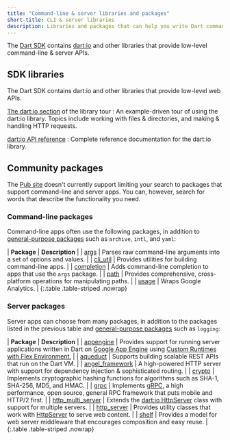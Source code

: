 ```yaml
---
title: "Command-line & server libraries and packages"
short-title: CLI & server libraries
description: Libraries and packages that can help you write Dart command-line & server apps.
---
```


The [Dart SDK][] contains [dart:io][] and other libraries
that provide low-level command-line & server APIs.

[Dart SDK]: /tools/sdk
[dart:io]: {{site.dart_api}}/{{site.data.pkg-vers.SDK.channel}}/dart-io/dart-io-library.html

## SDK libraries

The Dart SDK contains dart:io and other libraries
that provide low-level web APIs.

[The dart:io section](/guides/libraries/library-tour#dartio) of the library tour
: An example-driven tour of using the dart:io library.
  Topics include working with files & directories, and making & handling 
  HTTP requests.

[dart:io API reference][dart:io]
: Complete reference documentation for the dart:io library.


## Community packages

The [Pub site]({{site.pub}}) doesn't currently support
limiting your search to packages that support command-line and server apps.
You can, however, search for words that describe the functionality you need.

### Command-line packages

Command-line apps often use the following packages,
in addition to [general-purpose packages][] such as `archive`, `intl`, and `yaml`:

| **Package**                   | **Description** |
| [args]({{site.pub-pkg}}/args) | Parses raw command-line arguments into a set of options and values. |
| [cli_util]({{site.pub-pkg}}/cli_util) | Provides utilities for building command-line apps. |
| [completion]({{site.pub-pkg}}/completion) | Adds command-line completion to apps that use the `args` package. |
| [path]({{site.pub-pkg}}/path) | Provides comprehensive, cross-platform operations for manipulating paths. |
| [usage]({{site.pub-pkg}}/usage) | Wraps Google Analytics. |
{:.table .table-striped .nowrap}

### Server packages

Server apps can choose from many packages, in addition to
the packages listed in the previous table
and [general-purpose packages][] such as `logging`:

| **Package**                   | **Description** |
| [appengine]({{site.pub-pkg}}/appengine) | Provides support for running server applications written in Dart on [Google App Engine][] using [Custom Runtimes with Flex Environment.][] |
| [aqueduct]({{site.pub-pkg}}/aqueduct) | Supports building scalable REST APIs that run on the Dart VM. |
| [angel_framework]({{site.pub-pkg}}/angel_framework) | A high-powered HTTP server with support for dependency injection & sophisticated routing. |
| [crypto]({{site.pub-pkg}}/crypto) | Implements cryptographic hashing functions for algorithms such as SHA-1, SHA-256, MD5, and HMAC. |
| [grpc]({{site.pub-pkg}}/grpc) | Implements [gRPC,][] a high performance, open source, general RPC framework that puts mobile and HTTP/2 first. |
| [http_multi_server]({{site.pub-pkg}}/http_multi_server) | Extends the [dart:io HttpServer][HttpServer] class with support for multiple servers. |
| [http_server]({{site.pub-pkg}}/http_server) | Provides utility classes that work with [HttpServer][] to serve web content. |
| [shelf]({{site.pub-pkg}}/shelf) | Provides a model for web server middleware that encourages composition and easy reuse. |
{:.table .table-striped .nowrap}

[Google App Engine]: https://cloud.google.com/appengine/
[Custom Runtimes with Flex Environment.]: https://cloud.google.com/appengine/docs/flexible/custom-runtimes/
[general-purpose packages]: /guides/libraries/useful-libraries#general-purpose-packages
[gRPC,]: https://grpc.io/
[HttpServer]: https://api.dart.dev/stable/dart-io/HttpServer-class.html
